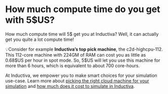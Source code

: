 # How much compute time do you get with 5$US?

How much compute time will 5\$ get you at Inductiva? Well, it can actually get you quite a lot compute time!

💡Consider for example **Inductiva’s top pick machine**, the c2d-highcpu-112.
This 112-core machine with 224GM of RAM can cost you as little as 0.68\$US per hour in spot mode. So, 5\$US will let you use this machine for more than 6 hours, which is equivalent to about 700 core-hours.

At Inductiva, we empower you to make smart choices for your simulation use-case.
Learn more about <a href="pick-cloud-machine.html">picking the right cloud machine for your simulation</a> and <a href="how-much-does-it-cost.html">how much does it cost to simulate in Inductiva</a>.
